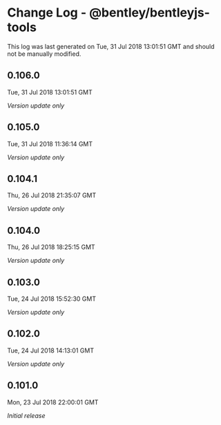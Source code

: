 # Change Log - @bentley/bentleyjs-tools

This log was last generated on Tue, 31 Jul 2018 13:01:51 GMT and should not be manually modified.

## 0.106.0
Tue, 31 Jul 2018 13:01:51 GMT

*Version update only*

## 0.105.0
Tue, 31 Jul 2018 11:36:14 GMT

*Version update only*

## 0.104.1
Thu, 26 Jul 2018 21:35:07 GMT

*Version update only*

## 0.104.0
Thu, 26 Jul 2018 18:25:15 GMT

*Version update only*

## 0.103.0
Tue, 24 Jul 2018 15:52:30 GMT

*Version update only*

## 0.102.0
Tue, 24 Jul 2018 14:13:01 GMT

*Version update only*

## 0.101.0
Mon, 23 Jul 2018 22:00:01 GMT

*Initial release*


